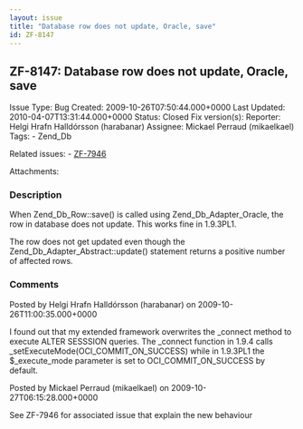 ```yaml
---
layout: issue
title: "Database row does not update, Oracle, save"
id: ZF-8147
---
```


ZF-8147: Database row does not update, Oracle, save
---------------------------------------------------

 Issue Type: Bug Created: 2009-10-26T07:50:44.000+0000 Last Updated: 2010-04-07T13:31:44.000+0000 Status: Closed Fix version(s): 
 Reporter:  Helgi Hrafn Halldórsson (harabanar)  Assignee:  Mickael Perraud (mikaelkael)  Tags: - Zend\_Db
 
 Related issues: - [ZF-7946](/issues/browse/ZF-7946)
 
 Attachments: 
### Description

When Zend\_Db\_Row::save() is called using Zend\_Db\_Adapter\_Oracle, the row in database does not update. This works fine in 1.9.3PL1.

The row does not get updated even though the Zend\_Db\_Adapter\_Abstract::update() statement returns a positive number of affected rows.

 

 

### Comments

Posted by Helgi Hrafn Halldórsson (harabanar) on 2009-10-26T11:00:35.000+0000

I found out that my extended framework overwrites the \_connect method to execute ALTER SESSSION queries. The \_connect function in 1.9.4 calls \_setExecuteMode(OCI\_COMMIT\_ON\_SUCCESS) while in 1.9.3PL1 the $\_execute\_mode parameter is set to OCI\_COMMIT\_ON\_SUCCESS by default.

 

 

Posted by Mickael Perraud (mikaelkael) on 2009-10-27T06:15:28.000+0000

See ZF-7946 for associated issue that explain the new behaviour

 

 